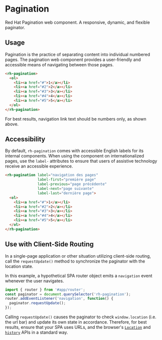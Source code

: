 # Pagination
Red Hat Pagination web component. A responsive, dynamic, and flexible paginator.

## Usage
Pagination is the practice of separating content into individual numbered pages. The pagination web
component provides a user-friendly and accessible means of navigating between those pages.

```html
<rh-pagination>
  <ol>
    <li><a href="#">1</a></li>
    <li><a href="#2">2</a></li>
    <li><a href="#3">3</a></li>
    <li><a href="#4">4</a></li>
    <li><a href="#5">5</a></li>
  </ol>
</rh-pagination>
```

For best results, navigation link text should be numbers only, as shown above.

## Accessibility

By default, `rh-pagination` comes with accessible English labels for its internal components. When 
using the component on internationalized pages, use the `label-` attributes to ensure that users of
assistive technology receive an accessible experience.

```html
<rh-pagination label="navigation des pages"
               label-first="première page"
               label-previous="page précédente"
               label-next="page suivante"
               label-last="dernière page">
  <ol>
    <li><a href="#">1</a></li>
    <li><a href="#2">2</a></li>
    <li><a href="#3">3</a></li>
    <li><a href="#4">4</a></li>
    <li><a href="#5">5</a></li>
  </ol>
</rh-pagination>
```

## Use with Client-Side Routing
In a single-page application or other situation utilizing client-side routing, call the
`requestUpdate()` method to synchronize the paginator with the location state.

In this example, a hypothetical SPA router object emits a `navigation` event whenever the user
navigates.
 
```js
import { router } from '#app/router';
const paginator = document.querySelector('rh-pagination');
router.addEventListener('navigation', function() {
  paginator.requestUpdate();
});
```

Calling `requestUpdate()` causes the paginator to check `window.location` (i.e. the url bar) and
update its own state in accordance. Therefore, for best results, ensure that your SPA uses URLs,
and the browser's [`Location`](https://developer.mozilla.org/en-US/docs/Web/API/Location) and
[`history`](https://developer.mozilla.org/en-US/docs/Web/API/History_API) APIs in a standard way.

